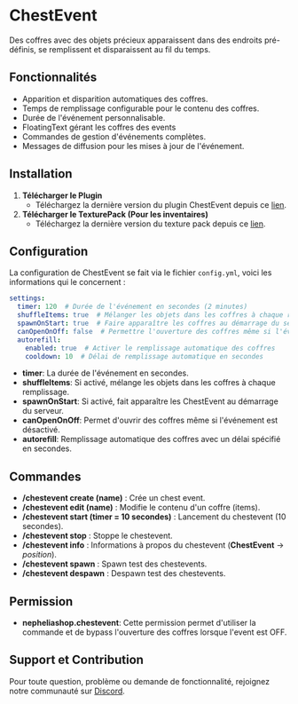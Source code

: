 # ChestEvent
Des coffres avec des objets précieux apparaissent dans des endroits pré-définis, se remplissent et disparaissent au fil du temps.

## Fonctionnalités
- Apparition et disparition automatiques des coffres.
- Temps de remplissage configurable pour le contenu des coffres.
- Durée de l'événement personnalisable.
- FloatingText gérant les coffres des events
- Commandes de gestion d'événements complètes.
- Messages de diffusion pour les mises à jour de l'événement.

## Installation
1. **Télécharger le Plugin**
    - Téléchargez la dernière version du plugin ChestEvent depuis ce [lien](https://github.com/nephelia-shop/ChestEvent).
2. **Télécharger le TexturePack (Pour les inventaires)** 
    - Téléchargez la dernière version du texture pack depuis ce [lien](https://github.com/tedo0627/InventoryUIResourcePack/releases/).

## Configuration
La configuration de ChestEvent se fait via le fichier `config.yml`, voici les informations qui le concernent :

```yaml
settings:
  timer: 120  # Durée de l'événement en secondes (2 minutes)
  shuffleItems: true  # Mélanger les objets dans les coffres à chaque remplissage
  spawnOnStart: true  # Faire apparaître les coffres au démarrage du serveur
  canOpenOnOff: false  # Permettre l'ouverture des coffres même si l'événement est désactivé
  autorefill:
    enabled: true  # Activer le remplissage automatique des coffres
    cooldown: 10  # Délai de remplissage automatique en secondes
```
- **timer**: La durée de l'événement en secondes.
- **shuffleItems**: Si activé, mélange les objets dans les coffres à chaque remplissage.
- **spawnOnStart**: Si activé, fait apparaître les ChestEvent au démarrage du serveur.
- **canOpenOnOff**: Permet d'ouvrir des coffres même si l'événement est désactivé.
- **autorefill**: Remplissage automatique des coffres avec un délai spécifié en secondes.

## Commandes
- **/chestevent create (name)** : Crée un chest event.
- **/chestevent edit (name)** : Modifie le contenu d'un coffre (items).
- **/chestevent start (timer = 10 secondes)** : Lancement du chestevent (10 secondes).
- **/chestevent stop** : Stoppe le chestevent.
- **/chestevent info** : Informations à propos du chestevent (**ChestEvent** → _position_).
- **/chestevent spawn** : Spawn test des chestevents.
- **/chestevent despawn** : Despawn test des chestevents.

## Permission
- **nepheliashop.chestevent**: Cette permission permet d'utiliser la commande et de bypass l'ouverture des coffres lorsque l'event est OFF.

## Support et Contribution
Pour toute question, problème ou demande de fonctionnalité, rejoignez notre communauté sur [Discord](https://discord.gg/pocketmine).

